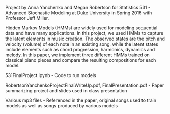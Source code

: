 Project by Anna Yanchenko and Megan Robertson for Statistics 531 - Advanced Stochastic Modeling at Duke University in Spring 2016 with Professor Jeff Miller. 

Hidden Markov Models (HMMs) are widely used for modeling sequential data and have many applications. In this project, we used HMMs to capture the latent elements in music creation. The observed states are the pitch and velocity (volume) of each note in an existing song, while the latent states include elements such as chord progression, harmonics, dynamics and melody. In this paper, we implement three different HMMs trained on classical piano pieces and compare the resulting compositions for each model.

531FinalProject.ipynb - Code to run models

RobertsonYanchenkoProjectFinalWriteUp.pdf, FinalPresentation.pdf - Paper summarizing project and slides used in class presentation

Various mp3 files - Referenced in the paper, original songs used to train models as well as songs produced by various models

